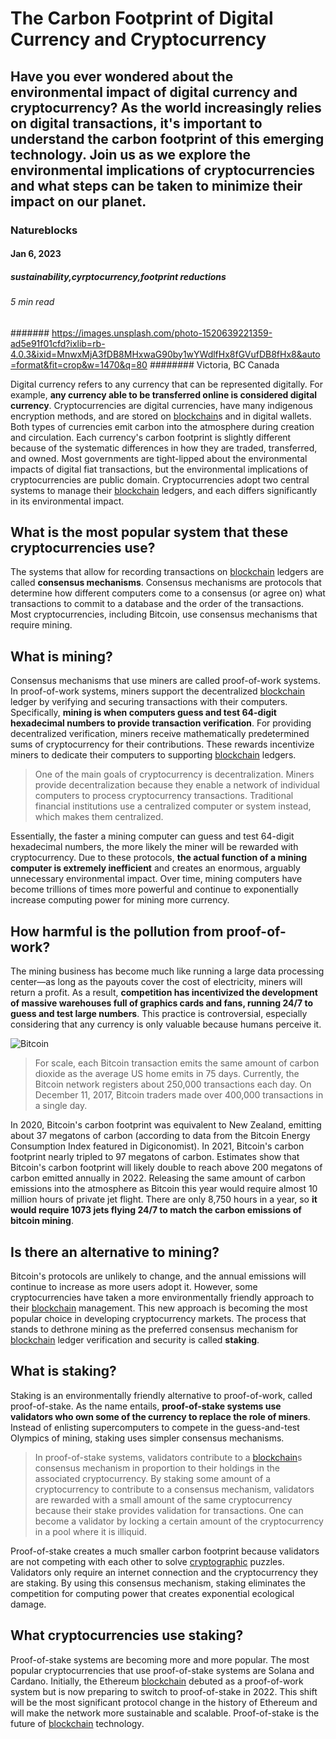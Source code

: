 # The Carbon Footprint of Digital Currency and Cryptocurrency
## Have you ever wondered about the environmental impact of digital currency and cryptocurrency? As the world increasingly relies on digital transactions, it's important to understand the carbon footprint of this emerging technology. Join us as we explore the environmental implications of cryptocurrencies and what steps can be taken to minimize their impact on our planet.
### Natureblocks
#### Jan 6, 2023
##### sustainability,cyrptocurrency,footprint reductions
###### 5 min read
####### https://images.unsplash.com/photo-1520639221359-ad5e91f01cfd?ixlib=rb-4.0.3&ixid=MnwxMjA3fDB8MHxwaG90by1wYWdlfHx8fGVufDB8fHx8&auto=format&fit=crop&w=1470&q=80
######## Victoria, BC Canada

Digital currency refers to any currency that can be represented digitally. For example, **any currency able to be transferred online is considered digital currency**. Cryptocurrencies are digital currencies, have many indigenous encryption methods, and are stored on [blockchain](https://natureblocks.com/blog/what-is-blockchain)s and in digital wallets. Both types of currencies emit carbon into the atmosphere during creation and circulation. Each currency's carbon footprint is slightly different because of the systematic differences in how they are traded, transferred, and owned. Most governments are tight-lipped about the environmental impacts of digital fiat transactions, but the environmental implications of cryptocurrencies are public domain. Cryptocurrencies adopt two central systems to manage their [blockchain](https://natureblocks.com/blog/what-is-blockchain) ledgers, and each differs significantly in its environmental impact. ‍

## What is the most popular system that these cryptocurrencies use?

The systems that allow for recording transactions on [blockchain](https://natureblocks.com/blog/what-is-blockchain) ledgers are called **consensus mechanisms**. Consensus mechanisms are protocols that determine how different computers come to a consensus (or agree on) what transactions to commit to a database and the order of the transactions. Most cryptocurrencies, including Bitcoin, use consensus mechanisms that require mining. ‍

## What is mining?

Consensus mechanisms that use miners are called proof-of-work systems. In proof-of-work systems, miners support the decentralized [blockchain](https://natureblocks.com/blog/what-is-blockchain) ledger by verifying and securing transactions with their computers. Specifically, **mining is when computers guess and test 64-digit hexadecimal numbers to provide transaction verification**. For providing decentralized verification, miners receive mathematically predetermined sums of cryptocurrency for their contributions. These rewards incentivize miners to dedicate their computers to supporting [blockchain](https://natureblocks.com/blog/what-is-blockchain) ledgers.

> One of the main goals of cryptocurrency is decentralization. Miners provide decentralization because they enable a network of individual computers to process cryptocurrency transactions. Traditional financial institutions use a centralized computer or system instead, which makes them centralized.

Essentially, the faster a mining computer can guess and test 64-digit hexadecimal numbers, the more likely the miner will be rewarded with cryptocurrency. Due to these protocols, **the actual function of a mining computer is extremely inefficient** and creates an enormous, arguably unnecessary environmental impact. Over time, mining computers have become trillions of times more powerful and continue to exponentially increase computing power for mining more currency.

## How harmful is the pollution from proof-of-work?

The mining business has become much like running a large data processing center—as long as the payouts cover the cost of electricity, miners will return a profit. As a result, **competition has incentivized the development of massive warehouses full of graphics cards and fans, running 24/7 to guess and test large numbers**. This practice is controversial, especially considering that any currency is only valuable because humans perceive it.

![Bitcoin](https://images.unsplash.com/photo-1518546305927-5a555bb7020d?ixlib=rb-4.0.3&ixid=MnwxMjA3fDB8MHxwaG90by1wYWdlfHx8fGVufDB8fHx8&auto=format&fit=crop&w=1469&q=80)

> For scale, each Bitcoin transaction emits the same amount of carbon dioxide as the average US home emits in 75 days. Currently, the Bitcoin network registers about 250,000 transactions each day. On December 11, 2017, Bitcoin traders made over 400,000 transactions in a single day.

In 2020, Bitcoin's carbon footprint was equivalent to New Zealand, emitting about 37 megatons of carbon (according to data from the Bitcoin Energy Consumption Index featured in Digiconomist). In 2021, Bitcoin's carbon footprint nearly tripled to 97 megatons of carbon. Estimates show that Bitcoin's carbon footprint will likely double to reach above 200 megatons of carbon emitted annually in 2022. Releasing the same amount of carbon emissions into the atmosphere as Bitcoin this year would require almost 10 million hours of private jet flight. There are only 8,750 hours in a year, so **it would require 1073 jets flying 24/7 to match the carbon emissions of bitcoin mining**. ‍

## Is there an alternative to mining?

Bitcoin's protocols are unlikely to change, and the annual emissions will continue to increase as more users adopt it. However, some cryptocurrencies have taken a more environmentally friendly approach to their [blockchain](https://natureblocks.com/blog/what-is-blockchain) management. This new approach is becoming the most popular choice in developing cryptocurrency markets. The process that stands to dethrone mining as the preferred consensus mechanism for [blockchain](https://natureblocks.com/blog/what-is-blockchain) ledger verification and security is called **staking**.

## What is staking?

Staking is an environmentally friendly alternative to proof-of-work, called proof-of-stake. As the name entails, **proof-of-stake systems use validators who own some of the currency to replace the role of miners**. Instead of enlisting supercomputers to compete in the guess-and-test Olympics of mining, staking uses simpler consensus mechanisms.

> In proof-of-stake systems, validators contribute to a [blockchain](https://natureblocks.com/blog/what-is-blockchain)s consensus mechanism in proportion to their holdings in the associated cryptocurrency. By staking some amount of a cryptocurrency to contribute to a consensus mechanism, validators are rewarded with a small amount of the same cryptocurrency because their stake provides validation for transactions. One can become a validator by locking a certain amount of the cryptocurrency in a pool where it is illiquid.

Proof-of-stake creates a much smaller carbon footprint because validators are not competing with each other to solve [cryptographic](https://natureblocks.com/blog/what-is-cryptography) puzzles. Validators only require an internet connection and the cryptocurrency they are staking. By using this consensus mechanism, staking eliminates the competition for computing power that creates exponential ecological damage.

## What cryptocurrencies use staking?

Proof-of-stake systems are becoming more and more popular. The most popular cryptocurrencies that use proof-of-stake systems are Solana and Cardano. Initially, the Ethereum [blockchain](https://natureblocks.com/blog/what-is-blockchain) debuted as a proof-of-work system but is now preparing to switch to proof-of-stake in 2022. This shift will be the most significant protocol change in the history of Ethereum and will make the network more sustainable and scalable. Proof-of-stake is the future of [blockchain](https://natureblocks.com/blog/what-is-blockchain) technology.
